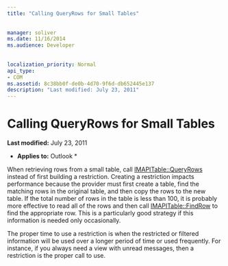 ```yaml
---
title: "Calling QueryRows for Small Tables"
 
 
manager: soliver
ms.date: 11/16/2014
ms.audience: Developer
 
 
localization_priority: Normal
api_type:
- COM
ms.assetid: 8c38bb0f-de0b-4d70-9f6d-db652445e137
description: "Last modified: July 23, 2011"
---
```


# Calling QueryRows for Small Tables

 **Last modified:** July 23, 2011 
  
 * **Applies to:** Outlook * 
  
When retrieving rows from a small table, call [IMAPITable::QueryRows](imapitable-queryrows.md) instead of first building a restriction. Creating a restriction impacts performance because the provider must first create a table, find the matching rows in the original table, and then copy the rows to the new table. If the total number of rows in the table is less than 100, it is probably more effective to read all of the rows and then call [IMAPITable::FindRow](imapitable-findrow.md) to find the appropriate row. This is a particularly good strategy if this information is needed only occasionally. 
  
The proper time to use a restriction is when the restricted or filtered information will be used over a longer period of time or used frequently. For instance, if you always need a view with unread messages, then a restriction is the proper call to use.
  


